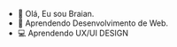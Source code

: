 - 👋 Olá, Eu sou Braian.
- 🌱 Aprendendo  Desenvolvimento de Web.
- 💻 Aprendendo UX/UI DESIGN
<!---
typrBraian/typrBraian is a ✨ special ✨ repository because its `README.md` (this file) appears on your GitHub profile.
You can click the Preview link to take a look at your changes.
--->
